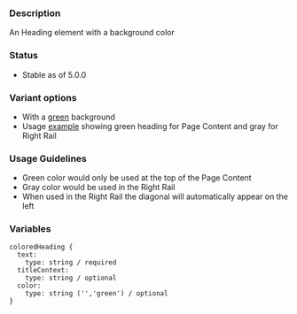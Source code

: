### Description
An Heading element with a background color

### Status
* Stable as of 5.0.0

### Variant options
* With a [green](./?p=atoms-colored-heading-green) background
* Usage [example](./?p=atoms-colored-heading-usage-example) showing green heading for Page Content and gray for Right Rail

### Usage Guidelines
* Green color would only be used at the top of the Page Content
* Gray color would be used in the Right Rail
* When used in the Right Rail the diagonal will automatically appear on the left


### Variables
~~~
coloredHeading {
  text: 
    type: string / required
  titleContext: 
    type: string / optional
  color:
    type: string ('','green') / optional
}
~~~
